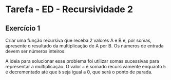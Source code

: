 # Tarefa - ED - Recursividade 2
## Exercício 1
Criar uma função recursiva que receba 2 valores A e B e, por somas, apresente o resultado da
multiplicação de A por B. Os números de entrada devem ser números inteiros.

A ideia para solucionar esse problema foi utilizar somas sucessivas para representar a multiplicação. O valor `a` é somado recursivamente enquanto `b` é decrementado até que `b` seja igual a 0, que será o ponto de parada.
